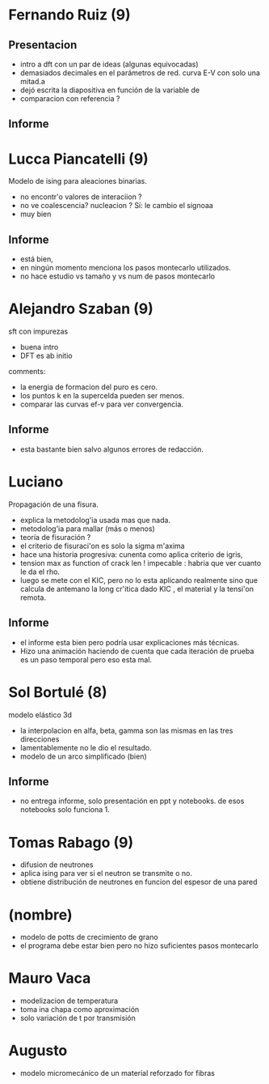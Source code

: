 # Fernando Ruiz (9)

## Presentacion
- intro a dft con un par de ideas (algunas equivocadas)
- demasiados decimales en el parámetros de red. curva E-V con solo una mitad.a
- dejó escrita la diapositiva en función de la variable de
- comparacion con referencia ?

## Informe

# Lucca Piancatelli (9)

Modelo de ising para aleaciones binarias.

- no encontr'o valores de interaciion ?
- no ve coalescencia? nucleacion ? Sí: le cambio el signoaa
- muy bien

## Informe

- está bien,
- en ningún momento menciona los pasos montecarlo utilizados.
- no hace estudio vs tamaño y vs num de pasos montecarlo

# Alejandro Szaban (9)

sft con impurezas

- buena intro
- DFT es ab initio

comments: 
 - la energia de formacion del puro es cero.
 - los puntos k en la supercelda pueden ser menos.
 - comparar las curvas ef-v para ver convergencia.

## Informe

- esta bastante bien salvo algunos errores de redacción.

# Luciano
Propagación de una fisura.

- explica la metodolog'ia usada mas que nada. 
- metodolog'ia para mallar (más o menos)
- teoría de fisuración ?
- el criterio de fisuraci'on es solo la sigma m'axima
- hace una historia progresiva: cunenta como aplica criterio de igris, 
- tension max as function of crack len ! impecable : habria que ver cuanto le da el rho.
- luego se mete con el KIC, pero no lo esta aplicando realmente sino que calcula de antemano la long cr'itica 
dado KIC , el material y la tensi'on remota.

## Informe

- el informe esta bien pero podría usar explicaciones más técnicas. 
- Hizo una animación haciendo de cuenta que cada iteración de prueba es un paso temporal pero eso esta mal.



# Sol Bortulé (8)

modelo elástico 3d

- la interpolacion en alfa, beta, gamma son las mismas en las tres direcciones
- lamentablemente no le dio el resultado.
- modelo de un arco simplificado (bien)

## Informe

- no entrega informe, solo presentación en ppt y notebooks. de esos notebooks solo funciona 1.



# Tomas Rabago (9)

- difusion de neutrones 
- aplica ising para ver si el neutron se transmite o no.
- obtiene distribución de neutrones en funcion del espesor de una pared

# (nombre) 

- modelo de potts de crecimiento de grano
- el programa debe estar bien pero no hizo suficientes pasos montecarlo

# Mauro Vaca 

- modelizacion de temperatura
- toma ina chapa como aproximación
- solo variación de t por transmisión

# Augusto

- modelo micromecánico de un material reforzado for fibras
